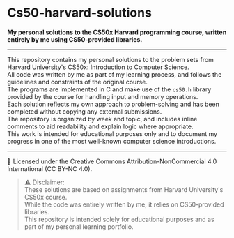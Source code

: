 # Cs50-harvard-solutions

**My personal solutions to the CS50x Harvard programming course, written entirely by me using CS50-provided libraries.**

---

This repository contains my personal solutions to the problem sets from Harvard University's CS50x: Introduction to Computer Science.  
All code was written by me as part of my learning process, and follows the guidelines and constraints of the original course.  
The programs are implemented in C and make use of the `cs50.h` library provided by the course for handling input and memory operations.  
Each solution reflects my own approach to problem-solving and has been completed without copying any external submissions.  
The repository is organized by week and topic, and includes inline comments to aid readability and explain logic where appropriate.  
This work is intended for educational purposes only and to document my progress in one of the most well-known computer science introductions.

---

📄 Licensed under the Creative Commons Attribution-NonCommercial 4.0 International (CC BY-NC 4.0).

> ⚠️ Disclaimer:  
> These solutions are based on assignments from Harvard University's CS50x course.  
> While the code was entirely written by me, it relies on CS50-provided libraries.  
> This repository is intended solely for educational purposes and as part of my personal learning portfolio.
